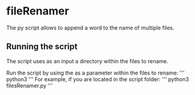 # fileRenamer
The py script allows to append a word to the name of multiple files.

## Running the script
The script uses as an input a directory within the files to rename.

Run the script by using the <dir-path> as a parameter within the files to rename:
'''
python3 <script-paht> <dir-paht>
'''
For example, if you are located in the script folder:
'''
python3 filesRenamer.py <dir-paht>
'''